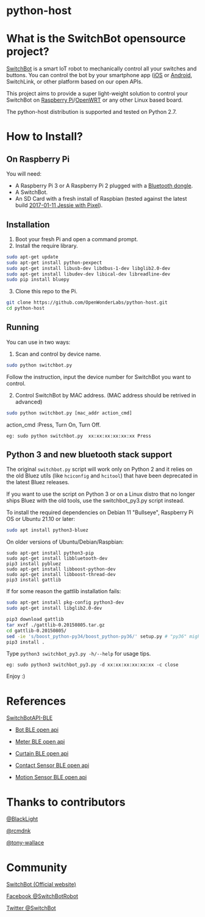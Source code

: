 # python-host

# What is the SwitchBot opensource project?
[SwitchBot](https://www.switch-bot.com) is a smart IoT robot to mechanically control all your switches and buttons. You can control the bot by your smartphone app ([iOS](https://itunes.apple.com/app/SwitchBot/id1087374760?mt=8) or  [Android](https://play.google.com/store/apps/details?id=com.theSwitchBot.SwitchBot), SwitchLink, or other platform based on our open APIs.

This project aims to provide a super light-weight solution to control your SwitchBot on [Raspberry Pi](https://www.raspberrypi.org)/[OpenWRT](https://openwrt.org/) or any other Linux based board.

The python-host distribution is supported and tested on Python 2.7.

# How to Install?

## On Raspberry Pi
You will need:
  -  A Raspberry Pi 3 or A Raspberry Pi 2 plugged with a [Bluetooth dongle](https://www.amazon.com/Plugable-Bluetooth-Adapter-Raspberry-Compatible/dp/B009ZIILLI/ref=sr_1_3?s=electronics&ie=UTF8&qid=1487679848&sr=1-3&keywords=bluetooth+dongle).
  -  A SwitchBot.
  -  An SD Card with a fresh install of Raspbian (tested against the latest build [2017-01-11 Jessie with Pixel](https://www.raspberrypi.org/downloads/raspbian/)).

## Installation
  1. Boot your fresh Pi and open a command prompt.
  2. Install the require library.
```sh
sudo apt-get update
sudo apt-get install python-pexpect
sudo apt-get install libusb-dev libdbus-1-dev libglib2.0-dev 
sudo apt-get install libudev-dev libical-dev libreadline-dev
sudo pip install bluepy
```
  3. Clone this repo to the Pi.
```sh
git clone https://github.com/OpenWonderLabs/python-host.git
cd python-host
```
## Running

You can use in two ways:

1. Scan and control by device name.

```sh
sudo python switchbot.py
```
Follow the instruction, input the device number for SwitchBot you want to control.

2. Control SwitchBot by MAC address. (MAC address should be retrived in advanced)

```sh
sudo python switchbot.py [mac_addr action_cmd]
```

action_cmd :Press, Turn On, Turn Off.

```
eg: sudo python switchbot.py  xx:xx:xx:xx:xx:xx Press
```

## Python 3 and new bluetooth stack support

The original `switchbot.py` script will work only on Python 2 and it relies on the old Bluez utils (like `hciconfig` and `hcitool`) that have been deprecated in the latest Bluez releases.

If you want to use the script on Python 3 or on a Linux distro that no longer ships Bluez with the old tools, use the switchbot_py3.py script instead.

To install the required dependencies on Debian 11 "Bullseye", Raspberry Pi OS or Ubuntu 21.10 or later:

```sh
sudo apt install python3-bluez
```

On older versions of Ubuntu/Debian/Raspbian:

```shell
sudo apt-get install python3-pip
sudo apt-get install libbluetooth-dev
pip3 install pybluez
sudo apt-get install libboost-python-dev
sudo apt-get install libboost-thread-dev
pip3 install gattlib
```

If for some reason the gattlib installation fails:

```sh
sudo apt-get install pkg-config python3-dev
sudo apt-get install libglib2.0-dev

pip3 download gattlib
tar xvzf ./gattlib-0.20150805.tar.gz
cd gattlib-0.20150805/
sed -ie 's/boost_python-py34/boost_python-py36/' setup.py # "py36" might be "py37" (for example). Check "python3 --version"
pip3 install .
```

Type `python3 switchbot_py3.py -h/--help` for usage tips.
```
eg: sudo python3 switchbot_py3.py -d xx:xx:xx:xx:xx:xx -c close
```

Enjoy :)

# References

[SwitchBotAPI-BLE](https://github.com/OpenWonderLabs/SwitchBotAPI-BLE) 

- [Bot BLE open api](https://github.com/OpenWonderLabs/SwitchBotAPI-BLE/blob/latest/devicetypes/bot.md)

- [Meter BLE open api](https://github.com/OpenWonderLabs/SwitchBotAPI-BLE/blob/latest/devicetypes/meter.md)

- [Curtain BLE open api](https://github.com/OpenWonderLabs/SwitchBotAPI-BLE/blob/latest/devicetypes/curtain.md)

- [Contact Sensor BLE open api](https://github.com/OpenWonderLabs/SwitchBotAPI-BLE/blob/latest/devicetypes/contactsensor.md)

- [Motion Sensor BLE open api](https://github.com/OpenWonderLabs/SwitchBotAPI-BLE/blob/latest/devicetypes/motionsensor.md)

# Thanks to contributors
[@BlackLight](https://github.com/BlackLight)

[@rcmdnk](https://github.com/rcmdnk)

[@tony-wallace](https://github.com/tony-wallace)


# Community

[SwitchBot (Official website)](https://www.switch-bot.com/)

[Facebook @SwitchBotRobot](https://www.facebook.com/SwitchBotRobot/) 

[Twitter @SwitchBot](https://twitter.com/switchbot) 
